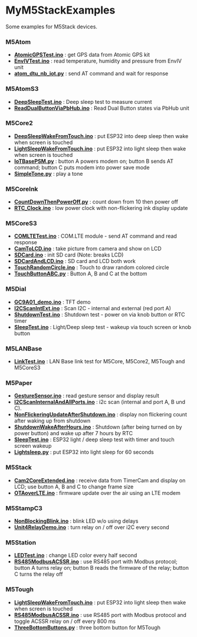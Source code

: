 # MyM5StackExamples
Some examples for M5Stack devices.

### M5Atom
- **[AtomicGPSTest.ino](./M5Atom/AtomicGPSTest/AtomicGPSTest.ino)** : get GPS data from Atomic GPS kit
- **[EnvIVTest.ino](./M5Atom/EnvIVTest/EnvIVTest.ino)** : read temperature, humidity and pressure from EnvIV unit
- **[atom_dtu_nb_iot.py](./M5Atom/atom_dtu_nb_iot.py)** : send AT command and wait for response

### M5AtomS3
- **[DeepSleepTest.ino](./M5AtomS3/DeepSleepTest/DeepSleepTest.ino)** : Deep sleep test to measure current
- **[ReadDualButtonViaPbHub.ino](./M5AtomS3/ReadDualButtonViaPbHub/ReadDualButtonViaPbHub.ino)** : Read Dual Button states via PbHub unit

### M5Core2
- **[DeepSleepWakeFromTouch.ino](./M5Core2/DeepSleepWakeFromTouch/DeepSleepWakeFromTouch.ino)** : put ESP32 into deep sleep then wake when screen is touched
- **[LightSleepWakeFromTouch.ino](./M5Core2/LightSleepWakeFromTouch/LightSleepWakeFromTouch.ino)** : put ESP32 into light sleep then wake when screen is touched
- **[IoTBasePSM.py](./M5Core2/IoTBasePSM.py)** : button A powers modem on; button B sends AT command; button C puts modem into power save mode
- **[SimpleTone.py](./M5Core2/SimpleTone.py)** : play a tone

### M5CoreInk
- **[CountDownThenPowerOff.py](./M5CoreInk/CountDownThenPowerOff.py)** : count down from 10 then power off
- **[RTC_Clock.ino](./M5CoreInk/RTC_Clock/RTC_Clock.ino)** : low power clock with non-flickering ink display update

### M5CoreS3
- **[COMLTETest.ino](./M5CoreS3/COMLTETest/COMLTETest.ino)** : COM.LTE module - send AT command and read response
- **[CamToLCD.ino](./M5CoreS3/CamToLCD/CamToLCD.ino)** : take picture from camera and show on LCD
- **[SDCard.ino](./M5CoreS3/SDCard/SDCard.ino)** : init SD card (Note: breaks LCD)
- **[SDCardAndLCD.ino](./M5CoreS3/SDCardAndLCD/SDCardAndLCD.ino)** : SD card and LCD both work
- **[TouchRandomCircle.ino](./M5CoreS3/TouchRandomCircle/TouchRandomCircle.ino)** : Touch to draw random colored circle
- **[TouchButtonABC.py](./M5CoreS3/TouchButtonABC.py)** : Button A, B and C at the bottom

### M5Dial
- **[GC9A01_demo.ino](./M5Dial/GC9A01_demo/GC9A01_demo.ino)** : TFT demo
- **[I2CScanIntExt.ino](./M5Dial/I2CScanIntExt/I2CScanIntExt.ino)** : Scan I2C - internal and external (red port A)
- **[ShutdownTest.ino](./M5Dial/ShutdownTest/ShutdownTest.ino)** : Shutdown test - power on via knob button or RTC timer
- **[SleepTest.ino](./M5Dial/SleepTest/SleepTest.ino)** : Light/Deep sleep test - wakeup via touch screen or knob button

### M5LANBase
- **[LinkTest.ino](./M5LANBase/LinkTest/LinkTest.ino)** : LAN Base link test for M5Core, M5Core2, M5Tough and M5CoreS3

### M5Paper
- **[GestureSensor.ino](./M5Paper/GestureSensor/GestureSensor.ino)** : read gesture sensor and display result
- **[I2CScanInternalAndAllPorts.ino](./M5Paper/I2CScanInternalAndAllPorts/I2CScanInternalAndAllPorts.ino)** : i2c scan (internal and port A, B und C).
- **[NonFlickeringUpdateAfterShutdown.ino](./M5Paper/NonFlickeringUpdateAfterShutdown/NonFlickeringUpdateAfterShutdown.ino)** : display non flickering count after waking up from shutdown
- **[ShutdownWakeAfterHours.ino](./M5Paper/ShutdownWakeAfterHours/ShutdownWakeAfterHours.ino)** : Shutdown (after being turned on by power button) and wake up after 7 hours by RTC
- **[SleepTest.ino](./M5Paper/SleepTest/SleepTest.ino)** : ESP32 light / deep sleep test with timer and touch screen wakeup
- **[Lightsleep.py](./M5Paper/Lightsleep.py)** : put ESP32 into light sleep for 60 seconds

### M5Stack
- **[Cam2CoreExtended.ino](./M5Stack/Cam2CoreExtended/Cam2CoreExtended.ino)** : receive data from TimerCam and display on LCD; use button A, B and C to change frame size
- **[OTAoverLTE.ino](./M5Stack/OTAoverLTE/OTAoverLTE.ino)** : firmware update over the air using an LTE modem

### M5StampC3
- **[NonBlockingBlink.ino](./M5StampC3/NonBlockingBlink/NonBlockingBlink.ino)** : blink LED w/o using delays
- **[Unit4RelayDemo.ino](./M5StampC3/Unit4RelayDemo/Unit4RelayDemo.ino)** : turn relay on / off over i2C every second

### M5Station
- **[LEDTest.ino](./M5Station/LEDTest/LEDTest.ino)** : change LED color every half second
- **[RS485ModbusACSSR.ino](./M5Station/RS485ModbusACSSR/RS485ModbusACSSR.ino)** : use RS485 port with Modbus protocol; button A turns relay on; button B reads the firmware of the relay; button C turns the relay off

### M5Tough
- **[LightSleepWakeFromTouch.ino](./M5Tough/LightSleepWakeFromTouch/LightSleepWakeFromTouch.ino)** : put ESP32 into light sleep then wake when screen is touched
- **[RS485ModbusACSSR.ino](./M5Tough/RS485ModbusACSSR/RS485ModbusACSSR.ino)** : use RS485 port with Modbus protocol and toggle ACSSR relay on / off every 800 ms
- **[ThreeBottomButtons.py](./M5Tough/ThreeBottomButtons.py)** : three bottom button for M5Tough
